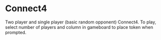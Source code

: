 # Connect4
Two player and single player (basic random opponent) Connect4. To play, select number of players and column in gameboard to place token when prompted. 
